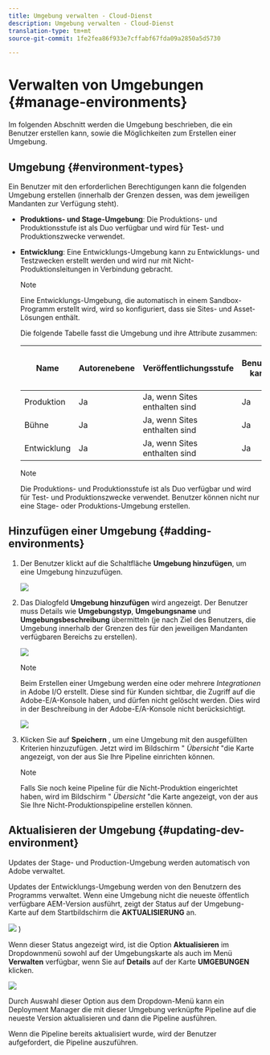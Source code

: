 ```yaml
---
title: Umgebung verwalten - Cloud-Dienst
description: Umgebung verwalten - Cloud-Dienst
translation-type: tm+mt
source-git-commit: 1fe2fea86f933e7cffabf67fda09a2850a5d5730

---
```



# Verwalten von Umgebungen {#manage-environments}

Im folgenden Abschnitt werden die Umgebung beschrieben, die ein Benutzer erstellen kann, sowie die Möglichkeiten zum Erstellen einer Umgebung.

## Umgebung {#environment-types}

Ein Benutzer mit den erforderlichen Berechtigungen kann die folgenden Umgebung erstellen (innerhalb der Grenzen dessen, was dem jeweiligen Mandanten zur Verfügung steht).

* **Produktions- und Stage-Umgebung**:
Die Produktions- und Produktionsstufe ist als Duo verfügbar und wird für Test- und Produktionszwecke verwendet.

* **Entwicklung**: Eine Entwicklungs-Umgebung kann zu Entwicklungs- und Testzwecken erstellt werden und wird nur mit Nicht-Produktionsleitungen in Verbindung gebracht.

   >[!NOTE]
   >Eine Entwicklungs-Umgebung, die automatisch in einem Sandbox-Programm erstellt wird, wird so konfiguriert, dass sie Sites- und Asset-Lösungen enthält.

   Die folgende Tabelle fasst die Umgebung und ihre Attribute zusammen:

   | Name | Autorenebene | Veröffentlichungsstufe | Benutzer kann | Benutzer kann | Pipeline, die mit der Umgebung verknüpft werden kann |
   |--- |--- |--- |--- |---|---|
   | Produktion | Ja | Ja, wenn Sites enthalten sind | Ja | Nein | Produktionsleitung |
   | Bühne | Ja | Ja, wenn Sites enthalten sind | Ja | Nein | Produktionsleitung |
   | Entwicklung | Ja | Ja, wenn Sites enthalten sind | Ja | Ja | Produktionsfremde Pipeline |

   >[!NOTE]
   >Die Produktions- und Produktionsstufe ist als Duo verfügbar und wird für Test- und Produktionszwecke verwendet.  Benutzer können nicht nur eine Stage- oder Produktions-Umgebung erstellen.

## Hinzufügen einer Umgebung {#adding-environments}


1. Der Benutzer klickt auf die Schaltfläche **Umgebung hinzufügen**, um eine Umgebung hinzuzufügen.

   ![](assets/add-environment.png)

1. Das Dialogfeld **Umgebung hinzufügen** wird angezeigt. Der Benutzer muss Details wie **Umgebungstyp**, **Umgebungsname** und **Umgebungsbeschreibung** übermitteln (je nach Ziel des Benutzers, die Umgebung innerhalb der Grenzen des für den jeweiligen Mandanten verfügbaren Bereichs zu erstellen).

   ![](assets/add-environment2.png)

   >[!NOTE]
   >Beim Erstellen einer Umgebung werden eine oder mehrere *Integrationen* in Adobe I/O erstellt. Diese sind für Kunden sichtbar, die Zugriff auf die Adobe-E/A-Konsole haben, und dürfen nicht gelöscht werden. Dies wird in der Beschreibung in der Adobe-E/A-Konsole nicht berücksichtigt.

   ![](assets/add-environment-image1.png)

1. Klicken Sie auf **Speichern** , um eine Umgebung mit den ausgefüllten Kriterien hinzuzufügen.  Jetzt wird im Bildschirm &quot; *Übersicht* &quot;die Karte angezeigt, von der aus Sie Ihre Pipeline einrichten können.

   >[!NOTE]
   >Falls Sie noch keine Pipeline für die Nicht-Produktion eingerichtet haben, wird im Bildschirm &quot; *Übersicht* &quot;die Karte angezeigt, von der aus Sie Ihre Nicht-Produktionspipeline erstellen können.


## Aktualisieren der Umgebung {#updating-dev-environment}

Updates der Stage- und Production-Umgebung werden automatisch von Adobe verwaltet.

Updates der Entwicklungs-Umgebung werden von den Benutzern des Programms verwaltet. Wenn eine Umgebung nicht die neueste öffentlich verfügbare AEM-Version ausführt, zeigt der Status auf der Umgebung-Karte auf dem Startbildschirm die **AKTUALISIERUNG** an.

![](assets/manage-environments2.png)
)

Wenn dieser Status angezeigt wird, ist die Option **Aktualisieren** im Dropdownmenü sowohl auf der Umgebungskarte als auch im Menü **Verwalten** verfügbar, wenn Sie auf **Details** auf der Karte **UMGEBUNGEN** klicken.

![](assets/add-environment4.png)

Durch Auswahl dieser Option aus dem Dropdown-Menü kann ein Deployment Manager die mit dieser Umgebung verknüpfte Pipeline auf die neueste Version aktualisieren und dann die Pipeline ausführen.

Wenn die Pipeline bereits aktualisiert wurde, wird der Benutzer aufgefordert, die Pipeline auszuführen.
